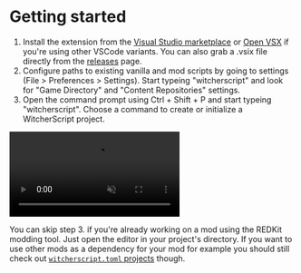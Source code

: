 # Getting started

1. Install the extension from the [Visual Studio marketplace](https://marketplace.visualstudio.com/items?itemName=SpontanCombust.witcherscript-ide) or [Open VSX](https://open-vsx.org/extension/SpontanCombust/witcherscript-ide) if you're using other VSCode variants. You can also grab a .vsix file directly from the [releases](https://github.com/SpontanCombust/witcherscript-ide/releases) page.
2. Configure paths to existing vanilla and mod scripts by going to settings (File > Preferences > Settings). Start typeing "witcherscript" and look for "Game Directory" and "Content Repositories" settings.
3. Open the command prompt using Ctrl + Shift + P and start typeing "witcherscript". Choose a command to create or initialize a WitcherScript project.

<video controls muted>
  <source src="../../assets/videos/getting-started.mp4" type="video/mp4">
</video>

You can skip step 3. if you're already working on a mod using the REDKit modding tool. Just open the editor in your project's directory. If you want to use other mods as a dependency for your mod for example you should still check out [`witcherscript.toml` projects](./project-system.md#project) though.
